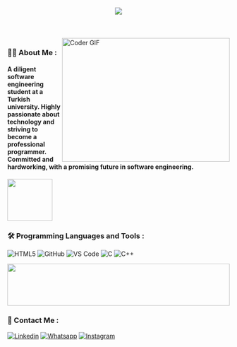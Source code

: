 <h1 align="center">
    <img src="https://readme-typing-svg.herokuapp.com/?font=Righteous&size=35&center=true&vCenter=true&width=500&height=70&duration=4000&lines=Hi+👋;+My+Name+is+Abdulrahman;+Welcome+To+My+Profile❤️" />
</h1>
<!-- # Hello! <img src="https://raw.githubusercontent.com/MartinHeinz/MartinHeinz/master/wave.gif" width="30px"> My Name is Amr, Welcome To My Github Profile ♥  -->
<!-- <img src="https://github.com/Govindv7555/Govindv7555/blob/main/49e76e0596857673c5c80c85b84394c1.gif" width=1000px height=95px> -->

<br/>
<br/>

<img align="right" src="https://www.chawtechsolutions.com/wp-content/uploads/2019/03/developer-dribbble.gif" alt="Coder GIF" width="380" height="280">

<h3>👨‍💻 About Me :</h3> 
<h4>A diligent software engineering student at a Turkish university. Highly passionate about technology and striving to become a professional programmer. Committed and hardworking, with a promising future in software engineering. </h4>


	

<img src="https://github.com/Govindv7555/Govindv7555/blob/main/49e76e0596857673c5c80c85b84394c1.gif" width="45%" height="95">

### 🛠 Programming Languages and Tools : 

![HTML5](https://img.shields.io/badge/-HTML5-%23E44D27?style=flat-square&logo=html5&logoColor=ffffff)
![GitHub](https://img.shields.io/badge/-GitHub-181717?style=flat-square&logo=github)
![VS Code](http://img.shields.io/badge/-VS%20Code-007ACC?style=flat-square&logo=visual-studio-code&logoColor=ffffff)
![C](http://img.shields.io/badge/-C-A8B9CC?style=flat-square&logo=C&logoColor=ffffff)
![C++](http://img.shields.io/badge/-C%2B%2B-F34B7D?style=flat-square&logo=C%2B%2B&logoColor=ffffff)



<img src="https://github.com/Govindv7555/Govindv7555/blob/main/49e76e0596857673c5c80c85b84394c1.gif" width=100% height=95px>

 ### 🔗 Contact Me :
[![Linkedin](https://img.shields.io/badge/LinkedIn-0077B5?style=for-the-badge&logo=linkedin&logoColor=white
)](https://www.linkedin.com/in/abdulrahman-arour-6385b3303/)
[![Whatsapp](https://img.shields.io/badge/-Whatsapp-075e54?style=for-the-badge&logo=Whatsapp&logoColor=white)](https://api.whatsapp.com/send?phone=0905314534195)
[![Instagram](https://img.shields.io/badge/Instagram-E4405F?style=for-the-badge&logo=instagram&logoColor=white)](https://www.instagram.com/abdulrahmanarour/)
